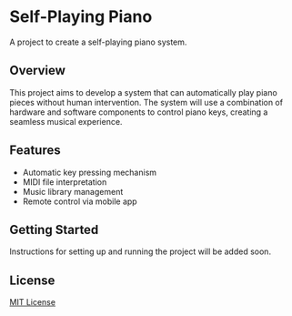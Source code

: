 # Self-Playing Piano

A project to create a self-playing piano system.

## Overview
This project aims to develop a system that can automatically play piano pieces without human intervention. The system will use a combination of hardware and software components to control piano keys, creating a seamless musical experience.

## Features
- Automatic key pressing mechanism
- MIDI file interpretation
- Music library management
- Remote control via mobile app

## Getting Started
Instructions for setting up and running the project will be added soon.

## License
[MIT License](LICENSE)
